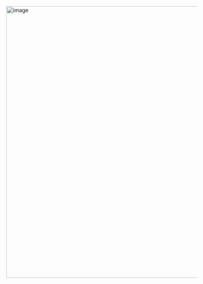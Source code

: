 <img width="721" alt="image" src="https://user-images.githubusercontent.com/63268327/158037059-86dbed7b-6afd-4299-990f-c854a9986e70.png">
